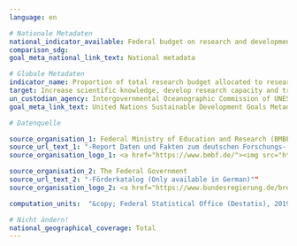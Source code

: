 ```yaml
---
language: en

# Nationale Metadaten
national_indicator_available: Federal budget on research and development in the field of coastal, ocean and polar science, geoscience
comparison_sdg:
goal_meta_national_link_text: National metadata

# Globale Metadaten
indicator_name: Proportion of total research budget allocated to research in the field of marine technology
target: Increase scientific knowledge, develop research capacity and transfer marine technology, taking into account the Intergovernmental Oceanographic Commission Criteria and Guidelines on the Transfer of Marine Technology, in order to improve ocean health and to enhance the contribution of marine biodiversity to the development of developing countries, in particular small island developing States and least developed countries
un_custodian_agency: Intergovernmental Oceanographic Commission of UNESCO (IOC-UNESCO)
goal_meta_link_text: United Nations Sustainable Development Goals Metadata

# Datenquelle

source_organisation_1: Federal Ministry of Education and Research (BMBF)
source_url_text_1: "-Report Daten und Fakten zum deutschen Forschungs- und Innovationssystem – Datenband Bundesbericht Forschung und Innovation 2018 (Only available in German)"
source_organisation_logo_1: <a href="https://www.bmbf.de/"><img src="https://g205sdgs.github.io/sdg-indicators/public/LogosEn/bmbf.png" alt="Logo BMBF" /></a>

source_organisation_2: The Federal Government
source_url_text_2: "-Förderkatalog (Only available in German)""
source_organisation_logo_2: <a href="https://www.bundesregierung.de/breg-de"><img src="https://g205sdgs.github.io/sdg-indicators/public/LogosEn/bundesregierung.png" alt="Logo Bundesregierung" /></a>

computation_units:  "&copy; Federal Statistical Office (Destatis), 2019"

# Nicht ändern!
national_geographical_coverage: Total
---
```

